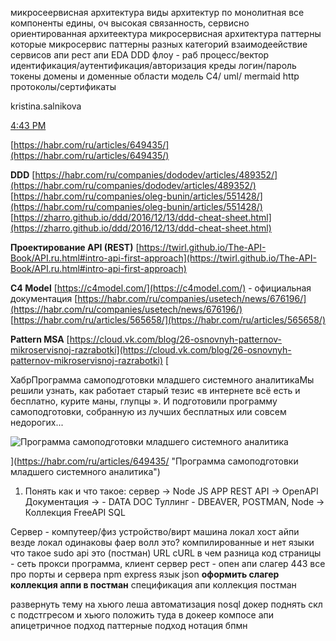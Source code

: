 микросеервисная архитектура
виды архитектур по монолитная все компоненты едины, оч высокая связанность, сервисно ориентированная архитеектура микросервисная архитектура паттерны которые микросервис паттерны разных категорий
взаимодеействие сервисов апи 
рест апи 
EDA 
DDD
флоу - раб процесс/вектор 
идентификация/аутентификация/авторизация
креды логин/пароль 
токены
домены и доменные области
модель С4/ uml/ mermaid 
http протоколы/сертификаты

  
kristina.salnikova

[4:43 PM](https://mattermost.tages.ru/tagesjump/pl/ufrpa48wfprmdnjxzmgf49yg8e)

[https://habr.com/ru/articles/649435/](https://habr.com/ru/articles/649435/)

**DDD** [https://habr.com/ru/companies/dododev/articles/489352/](https://habr.com/ru/companies/dododev/articles/489352/) [https://habr.com/ru/companies/oleg-bunin/articles/551428/](https://habr.com/ru/companies/oleg-bunin/articles/551428/) [https://zharro.github.io/ddd/2016/12/13/ddd-cheat-sheet.html](https://zharro.github.io/ddd/2016/12/13/ddd-cheat-sheet.html)

**Проектирование API (REST)** [https://twirl.github.io/The-API-Book/API.ru.html#intro-api-first-approach](https://twirl.github.io/The-API-Book/API.ru.html#intro-api-first-approach)

**С4 Model** [https://c4model.com/](https://c4model.com/) - официальная документация [https://habr.com/ru/companies/usetech/news/676196/](https://habr.com/ru/companies/usetech/news/676196/) [https://habr.com/ru/articles/565658/](https://habr.com/ru/articles/565658/)

**Pattern MSA** [https://cloud.vk.com/blog/26-osnovnyh-patternov-mikroservisnoj-razrabotki](https://cloud.vk.com/blog/26-osnovnyh-patternov-mikroservisnoj-razrabotki)
[

ХабрПрограмма самоподготовки младшего системного аналитикаМы решили узнать, как работает старый тезис «в интернете всё есть и бесплатно, курите маны, глупцы ». И подготовили программу самоподготовки, собранную из лучших бесплатных или совсем недорогих...

![Программа самоподготовки младшего системного аналитика](https://habrastorage.org/getpro/habr/upload_files/461/9f4/d9b/4619f4d9bced29cb402ea39b649d766f.png)







](https://habr.com/ru/articles/649435/ "Программа самоподготовки младшего системного аналитика")



1. Понять как и что такое:
     сервер -> Node JS APP
     REST API -> OpenAPI
     Документация -> - DATA DOC
     Туллинг - DBEAVER, POSTMAN, Node -> Коллекция FreeAPI
     SQL
     
 Сервер - компутеер/физ устройство/вирт машина
 локал хост айпи везде локал одинаковы
 фаер волл это?
 компилированные и нет языки
 что такое sudo
 api это (постман)
 URL cURL в чем разница
 код страницы - сеть
 прокси программа, клиент сервер
 рест - опен апи
 слагер
 443
 все про порты и сервера
 npm express
 язык json 
 **оформить слагер коллекция аппи в постман**
спецификация апи 
коллекция постман

развернуть тему на хьюго леша 
 автоматизация 
nosql
докер поднять скл с подстгресом и хьюго 
положить туда в докеер компосе апи
апицетричное подход
паттерные подход
нотация бпмн
